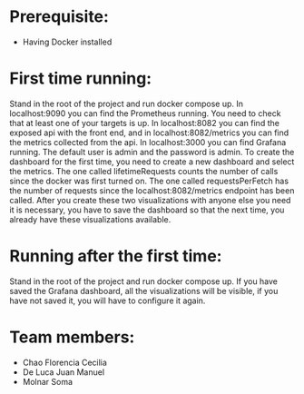 # Prerequisite:
- Having Docker installed

# First time running:

Stand in the root of the project and run docker compose up.
In localhost:9090 you can find the Prometheus running. You need to check that at least one of your targets is up.
In localhost:8082 you can find the exposed api with the front end, and in localhost:8082/metrics you can find the metrics collected from the api.
In localhost:3000 you can find Grafana running. The default user is admin and the password is admin. To create the dashboard for the first time, you need to create a new dashboard and select the metrics. The one called lifetimeRequests counts the number of calls since the docker was first turned on. The one called requestsPerFetch has the number of requests since the localhost:8082/metrics endpoint has been called.  After you create these two visualizations with anyone else you need it is necessary, you have to save the dashboard so that the next time, you already have these visualizations available.

# Running after the first time:

Stand in the root of the project and run docker compose up.
If you have saved the Grafana dashboard, all the visualizations will be visible, if you have not saved it, you will have to configure it again. 

# Team members:

- Chao Florencia Cecilia
- De Luca Juan Manuel
- Molnar Soma